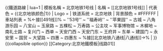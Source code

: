 {{鐵道路線 | lua=1
 | 模板名稱 = 北京地铁1号线
 | 名稱 = [[北京地铁1号线]]
 | 代表色 = {{北京地铁颜色|1}}
 | Logo = 
 | 铁道系统 = 北京地铁
 | 背景顏色 = #FFFFFF
 | 車站列表 = %←接[[491线]]% ~ ''53号'' ~ ''福寿岭'' ~ ''苹果园'' ~ 古城 ~ 八角游乐园 ~ 八宝山 ~ 玉泉路 ~ 五棵松 ~ 万寿路 ~ 公主坟 ~ 军事博物馆 ~ 木樨地 ~ 南礼士路 ~ 复兴门 ~ 西单 ~ 天安门西 ~ 天安门东 ~ 王府井 ~ 东单 ~ 建国门 ~ 永安里 ~ 国贸 ~ 大望路 ~ 四惠 ~ 四惠东 ~ %接[[北京地铁八通线|八通线]]→%
|
}}<noinclude>
{{collapsible option}}
[[Category:北京地鐵模板|线路01]]
</noinclude>